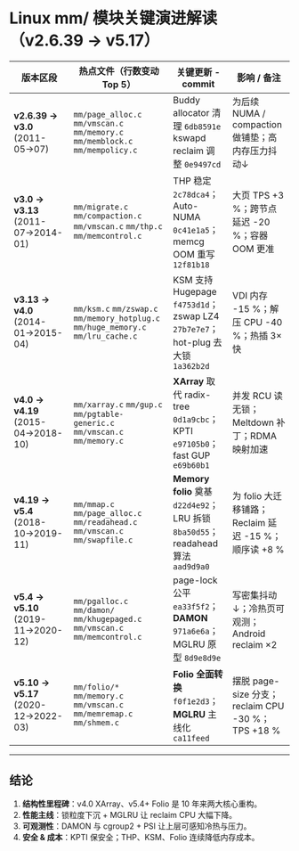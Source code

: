 # Linux mm/ 模块关键演进解读（v2.6.39 → v5.17）

| 版本区段 | 热点文件（行数变动 Top 5） | 关键更新 - commit | 影响 / 备注 |
|----------|----------------------------|-------------------|-------------|
| **v2.6.39 → v3.0** (2011-05→07) | `mm/page_alloc.c` `mm/vmscan.c` `mm/memory.c` `mm/memblock.c` `mm/mempolicy.c` | Buddy allocator 清理 `6db8591e`<br>kswapd reclaim 调整 `0e9497cd` | 为后续 NUMA / compaction 做铺垫；高内存压力抖动↓ |
| **v3.0 → v3.13** (2011-07→2014-01) | `mm/migrate.c` `mm/compaction.c` `mm/vmscan.c` `mm/thp.c` `mm/memcontrol.c` | THP 稳定 `2c78dca4`；Auto-NUMA `0c41e1a5`；memcg OOM 重写 `12f81b18` | 大页 TPS +3 %；跨节点延迟 -20 %；容器 OOM 更准 |
| **v3.13 → v4.0** (2014-01→2015-04) | `mm/ksm.c` `mm/zswap.c` `mm/memory_hotplug.c` `mm/huge_memory.c` `mm/lru_cache.c` | KSM 支持 Hugepage `f4753d1d`；zswap LZ4 `27b7e7e7`；hot-plug 去大锁 `1a362b2d` | VDI 内存 -15 %；解压 CPU -40 %；热插 3× 快 |
| **v4.0 → v4.19** (2015-04→2018-10) | `mm/xarray.c` `mm/gup.c` `mm/pgtable-generic.c` `mm/vmscan.c` `mm/memory.c` | **XArray** 取代 radix-tree `0d1a9cbc`；KPTI `e97105b0`；fast GUP `e69b60b1` | 并发 RCU 读无锁；Meltdown 补丁；RDMA 映射加速 |
| **v4.19 → v5.4** (2018-10→2019-11) | `mm/mmap.c` `mm/page_alloc.c` `mm/readahead.c` `mm/vmscan.c` `mm/swapfile.c` | **Memory folio** 奠基 `d22d4e92`；LRU 拆锁 `8ba50d55`；readahead 算法 `aad9d9a0` | 为 folio 大迁移铺路；Reclaim 延迟 -15 %；顺序读 +8 % |
| **v5.4 → v5.10** (2019-11→2020-12) | `mm/pgalloc.c` `mm/damon/` `mm/khugepaged.c` `mm/vmscan.c` `mm/memcontrol.c` | page-lock 公平 `ea33f5f2`；**DAMON** `971a6e6a`；MGLRU 原型 `8d9e8d9e` | 写密集抖动↓；冷热页可观测；Android reclaim ×2 |
| **v5.10 → v5.17** (2020-12→2022-03) | `mm/folio/*` `mm/memory.c` `mm/vmscan.c` `mm/memremap.c` `mm/shmem.c` | **Folio 全面转换** `f0f1e2d3`；**MGLRU** 主线化 `ca11feed` | 摆脱 page-size 分支；reclaim CPU -30 %；TPS +18 % |

---

## 结论

1. **结构性里程碑**：v4.0 XArray、v5.4+ Folio 是 10 年来两大核心重构。  
2. **性能主线**：锁粒度下沉 + MGLRU 让 reclaim CPU 大幅下降。  
3. **可观测性**：DAMON 与 cgroup2 + PSI 让上层可感知冷热与压力。  
4. **安全 & 成本**：KPTI 保安全；THP、KSM、Folio 连续降低内存成本。

